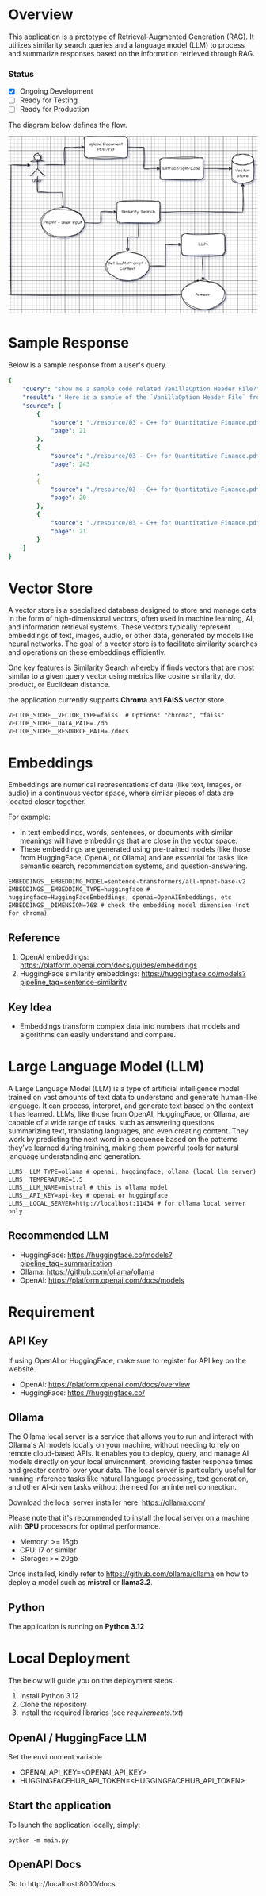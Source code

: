 # Overview

This application is a prototype of Retrieval-Augmented Generation (RAG). It utilizes similarity search queries and a language model (LLM) to process 
and summarize responses based on the information retrieved through RAG.

### Status

- [X] Ongoing Development
- [ ] Ready for Testing
- [ ] Ready for Production

The diagram below defines the flow.

![image info](./rag-bot.drawio.png)

# Sample Response

Below is a sample response from a user's query.

```yaml
{
    "query": "show me a sample code related VanillaOption Header File?",
    "result": " Here is a sample of the `VanillaOption Header File` from the provided context, which declares the `VanillaOption` class:\n\n```cpp\n// VanillaOption Header File\n#ifndef VANILLOPTION_HPP\n#define VANILLOPTION_HPP\n\nclass VanillaOption {\npublic:\n    // Constructor and Destructor\n    VanillaOption(double strike, double timeToExpiry, const std::string& optionType);\n    virtual ~VanillaOption();\n\n    // Accessors and Mutators\n    double getStrike() const;\n    double getTimeToExpiry() const;\n    const std::string& getOptionType() const;\n\n    // Option price calculation methods (declared but not implemented in the header file)\n    virtual double calcCall() const = 0;\n    virtual double calcPut() const = 0;\n\nprivate:\n    double _strike;      // Strike Price\n    double _timeToExpiry; // Time to Expiry\n    std::string _optionType;   // Option Type (e.g., Call or Put)\n};\n\n#endif // VANILLOPTION_HPP\n```\n\nThis header file declares the `VanillaOption` class, which includes a constructor, destructor, accessors, and two pure virtual functions to calculate call and put option prices. These pure virtual functions are later implemented in derived classes like PayOffCall and PayOffPut.",
    "source": [
        {
            "source": "./resource/03 - C++ for Quantitative Finance.pdf",
            "page": 21
        },
        {
            "source": "./resource/03 - C++ for Quantitative Finance.pdf",
            "page": 243
        ,
        {
            "source": "./resource/03 - C++ for Quantitative Finance.pdf",
            "page": 20
        },
        {
            "source": "./resource/03 - C++ for Quantitative Finance.pdf",
            "page": 21
        }
    ]
}
```

# Vector Store

A vector store is a specialized database designed to store and manage data in the form of high-dimensional vectors, often used in machine learning, AI, 
and information retrieval systems. These vectors typically represent embeddings of text, images, audio, or other data, generated by models like neural 
networks. The goal of a vector store is to facilitate similarity searches and operations on these embeddings efficiently.

One key features is Similarity Search whereby if finds vectors that are most similar to a given query vector using metrics like cosine similarity, 
dot product, or Euclidean distance.

the application currently supports **Chroma** and **FAISS** vector store.

```dotenv
VECTOR_STORE__VECTOR_TYPE=faiss  # Options: "chroma", "faiss"
VECTOR_STORE__DATA_PATH=./db
VECTOR_STORE__RESOURCE_PATH=./docs
```
# Embeddings

Embeddings are numerical representations of data (like text, images, or audio) in a continuous vector space, where similar pieces of data are located closer together.

For example:

- In text embeddings, words, sentences, or documents with similar meanings will have embeddings that are close in the vector space.
- These embeddings are generated using pre-trained models (like those from HuggingFace, OpenAI, or Ollama) and are essential for tasks like 
  semantic search, recommendation systems, and question-answering.

```dotenv
EMBEDDINGS__EMBEDDING_MODEL=sentence-transformers/all-mpnet-base-v2
EMBEDDINGS__EMBEDDING_TYPE=huggingface # huggingface=HuggingFaceEmbeddings, openai=OpenAIEmbeddings, etc
EMBEDDINGS__DIMENSION=768 # check the embedding model dimension (not for chroma)
```

## Reference
1. OpenAI embeddings: https://platform.openai.com/docs/guides/embeddings
2. HuggingFace similarity embeddings:  https://huggingface.co/models?pipeline_tag=sentence-similarity


## Key Idea 
- Embeddings transform complex data into numbers that models and algorithms can easily understand and compare.

# Large Language Model (LLM)

A Large Language Model (LLM) is a type of artificial intelligence model trained on vast amounts of text data to understand and generate human-like language. 
It can process, interpret, and generate text based on the context it has learned. LLMs, like those from OpenAI, HuggingFace, or Ollama, are capable of a 
wide range of tasks, such as answering questions, summarizing text, translating languages, and even creating content. They work by predicting the next word 
in a sequence based on the patterns they’ve learned during training, making them powerful tools for natural language understanding and generation.

```dotenv
LLMS__LLM_TYPE=ollama # openai, huggingface, ollama (local llm server)
LLMS__TEMPERATURE=1.5
LLMS__LLM_NAME=mistral # this is ollama model
LLMS__API_KEY=api-key # openai or huggingface
LLMS__LOCAL_SERVER=http://localhost:11434 # for ollama local server only
```
## Recommended LLM

- HuggingFace: https://huggingface.co/models?pipeline_tag=summarization
- Ollama: https://github.com/ollama/ollama
- OpenAI: https://platform.openai.com/docs/models


# Requirement

## API Key

If using OpenAI or HuggingFace, make sure to register for API key on the website.
- OpenAI: https://platform.openai.com/docs/overview
- HuggingFace: https://huggingface.co/

## Ollama

The Ollama local server is a service that allows you to run and interact with Ollama's AI models locally on your machine, without needing to rely on 
remote cloud-based APIs. It enables you to deploy, query, and manage AI models directly on your local environment, providing faster response times and 
greater control over your data. The local server is particularly useful for running inference tasks like natural language processing, text generation, 
and other AI-driven tasks without the need for an internet connection.

Download the local server installer here: https://ollama.com/

Please note that it's recommended to install the local server on a machine with **GPU** processors for optimal performance.

- Memory: >= 16gb
- CPU: i7 or similar
- Storage: >= 20gb

Once installed, kindly refer to https://github.com/ollama/ollama on how to deploy a model such as **mistral** or **llama3.2**.

## Python

The application is running on **Python 3.12**

# Local Deployment

The below will guide you on the deployment steps. 

1. Install Python 3.12
2. Clone the repository
3. Install the required libraries (see *requirements.txt*)

## OpenAI / HuggingFace LLM

Set the environment variable

- OPENAI_API_KEY=\<OPENAI_API_KEY>
- HUGGINGFACEHUB_API_TOKEN=\<HUGGINGFACEHUB_API_TOKEN>

## Start the application

To launch the application locally, simply:

```commandline
python -m main.py
```

## OpenAPI Docs

Go to http://localhost:8000/docs

